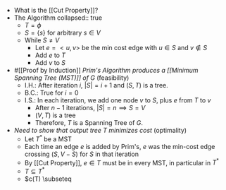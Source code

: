 - What is the [[Cut Property]]?
- The Algorithm
  collapsed:: true
	- $T = \phi$
	- $S = \{s\}$ for arbitrary $s \in V$
	- While $S \ne V$
		- Let $e = <u,v>$ be the min cost edge with $u \in S$ and $v \notin S$
		- Add $e$ to $T$
		- Add $v$ to $S$
- #[[Proof by Induction]] _Prim's Algorithm produces a [[Minimum Spanning Tree (MST)]] of G_ (feasibility)
	- I.H.: After iteration $i$, $|S| = i+1$ and $(S,T)$ is a tree.
	- B.C.: True for $i = 0$
	- I.S.: In each iteration, we add one node $v$ to $S$, plus $e$ from $T$ to $v$
		- After $n-1$ iterations, $|S| = n \implies S = V$
		- $(V,T)$ is a tree
		- Therefore, $T$ is a Spanning Tree of $G$.
- _Need to show that output tree T minimizes cost_ (optimality)
	- Let $T^*$ be a MST
	- Each time an edge $e$ is added by Prim's, $e$ was the min-cost edge crossing $(S, V-S)$ for $S$ in that iteration
	- By [[Cut Property]], $e \in T$ must be in every MST, in particular in $T^*$
	- $T \subseteq T^*$
	- $c(T) \subseteq